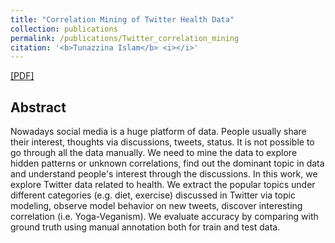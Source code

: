```yaml
---
title: "Correlation Mining of Twitter Health Data"
collection: publications
permalink: /publications/Twitter_correlation_mining
citation: '<b>Tunazzina Islam</b> <i></i>'
---
```

[[PDF]](https://tunazislam.github.io/files/Twitter_correlation_mining.pdf)



## Abstract
Nowadays social media is a huge platform of data. People usually share their interest, thoughts via discussions, tweets, status. It is not possible to go through all the data manually. We need to mine the data to explore hidden patterns or unknown correlations, find out the dominant topic in data and understand people's interest through the discussions. In this work, we explore Twitter data related to health. We extract the popular topics under different categories (e.g. diet, exercise) discussed in Twitter via topic modeling, observe model behavior on new tweets, discover interesting correlation (i.e. Yoga-Veganism). We evaluate accuracy by comparing with ground truth using manual annotation both for train and test data.

